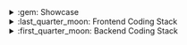 <details>
  <summary>:gem: Showcase</summary>
  
  ### Websites
  * :gem: [VaultHunters.gg](https://vaulthunters.gg/) - NestJS backend + ReactJS frontend
  * :gem: [VaultHunters.gg Armory](https://vaulthunters.gg/armory) - NestJS backend integration, and Java GameServer worker
  * :gem: [MinecraftAuth.me](https://minecraftauth.me/) - Pebble template engine
  * :gem: [IEC Online Exams](https://www.figma.com/file/uR9VORXYWEs2h1WuR55lia/iec-showcase?type=design&node-id=0%3A1&t=fuJUmENxXeDI3AfW-1) - A private online exam project, developed using NestJS backend + ReactJS frontend
</details>

<details>
  <summary>:last_quarter_moon: Frontend Coding Stack</summary>
  
  (:star:: Frequently used; :cyclone:: Has knowledge to use with ease; :herb:: Has a limited knowledge)

  ### Dev Tools
  * :star: [Typescript](https://www.typescriptlang.org/) - Type safe Javascript transpiler
  * :star: [React](https://react.dev/) - Frontend VDOM framework
  * :star: [React Router 6](https://reactrouter.com/en/6.11.1) - Routing mechanism for React apps
  * :star: [Zustand](https://github.com/pmndrs/zustand) - Global state management
  * :star: [Redux with RTK](https://redux-toolkit.js.org/) - Global state management
  * :star: [Redux-persist](https://github.com/rt2zz/redux-persist) - Global state de/hydration for the projects I use RTK
  * :star: [Axios](https://axios-http.com/) - HTTP/S client for API integrations
  * :star: [Socket.IO](https://socket.io/) - Websocket integrations
  * :cyclone: [GraphQL](https://graphql.org/) - When backend exposes a GQL API
  * :cyclone: [Handlebars.js](https://handlebarsjs.com/) - A template render engine, which comes in handy when storing mail templates as an artifact
  * :cyclone: [Pebble](https://pebbletemplates.io/) - A Java template render engine
  * :cyclone: [P5.js](https://p5js.org/) - A very high level GL canvas, pretty good for 2D draw contexts
  * :cyclone: [Three.js](https://threejs.org/) - A very high level GL canvas, pretty good for 3D draw contexts
  * :herb: [WebGL](https://www.khronos.org/webgl/) - OpenGL wrapper that works on web
  
  ### Stylesheet Tools
  * :star: [Sass](https://sass-lang.com/) - CSS transpiler with awesome syntactic sugars
  * :cyclone: [Bootstrap](https://getbootstrap.com/) - A CSS toolkit/library
  * :herb: [TailwindCSS](https://tailwindcss.com/) - A CSS toolkit/library
  
  ### Build-time Tools
  * :star: [Vite](https://vitejs.dev/) - Build pipe and bundling stuff, both for Web apps and Figma plugins
  * :star: [Tauri](https://tauri.app/) - Builder and bundler for Desktop apps
  * :cyclone: [Electron](https://www.electronjs.org/) - Builder and bundler for Desktop apps
  * :cyclone: [ESLint](https://eslint.org/) - Linter for JS projects
  
  ### Testing Tools
  * :star: [Vitest](https://vitest.dev/) - Testing with blazing-fast Vite speed
  * :star: [Jest](https://jestjs.io/) - Simple testing framework
  
</details>

<details>
  <summary>:first_quarter_moon: Backend Coding Stack</summary>
  
  (:star:: Frequently used; :cyclone:: Has knowledge to use with ease; :herb:: Has a limited knowledge)
    
  ### Dev Tools
  * :star: [Typescript](https://www.typescriptlang.org/) - Type safe Javascript transpiler
  * :star: [NodeJS](https://nodejs.org/) - Javascript runtime environment
  * :star: [NestJS](https://nestjs.com/) - A very powerful backend framework
  * :star: [Socket.IO](https://socket.io/) - Websocket integrations
  * :star: [Mongoose](https://mongoosejs.com/) - An ORM for Mongo driver
  * :star: [LokiJS](https://github.com/techfort/LokiJS) - In-memory database implementation
  * :cyclone: [Sequelize](https://sequelize.org/) - An abstracted ORM library, works with most of the SQL DBMS'
  * :cyclone: [Redis](https://redis.io/) - In-memory data store, generally comes in handy when I need to cache stuff
  * :cyclone: [RabbitMQ](https://www.rabbitmq.com/) - Message queueing tool, which I mostly use as an IPC barebone
  * :cyclone: [Handlebars.js](https://handlebarsjs.com/) - A template render engine, which comes in handy when storing mail templates as an artifact
  * :cyclone: [Express](https://expressjs.com/) - A barebones of a HTTP/S backend framework
  * :cyclone: [FeathersJS](https://feathersjs.com/) - A backend framework
  * :herb: [Fastify](https://www.fastify.io/) - Sort of *a faster Express*, I generally use it to fasten up NestJS' underlying transports
  
  ## Database Management Systems
  * :star: [MongoDB](https://www.mongodb.com/) - My all-times favourite NoSQL DBMS
  * :cyclone: [MySQL](https://www.mysql.com/) - When I need an SQL DBMS, I prefer this one
  
  ## Build-time Tools
  * :star: [NestJS-CLI](https://github.com/nestjs/nest-cli) - Since I use NestJS very often, I use its CLI to build NestJS projects
  * :star: [Gulp.js](https://gulpjs.com/) - Task automation tool like Gradle
  
</details>
